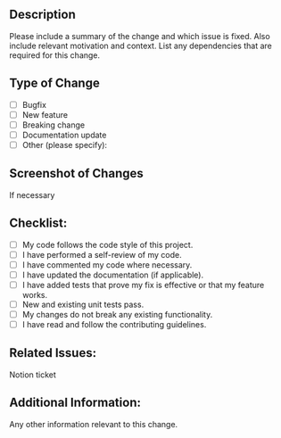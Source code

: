 ## Description
Please include a summary of the change and which issue is fixed. 
Also include relevant motivation and context. List any dependencies that are required for this change.

## Type of Change
- [ ] Bugfix
- [ ] New feature
- [ ] Breaking change
- [ ] Documentation update
- [ ] Other (please specify):

## Screenshot of Changes
If necessary

## Checklist:
- [ ] My code follows the code style of this project.
- [ ] I have performed a self-review of my code.
- [ ] I have commented my code where necessary.
- [ ] I have updated the documentation (if applicable).
- [ ] I have added tests that prove my fix is effective or that my feature works.
- [ ] New and existing unit tests pass.
- [ ] My changes do not break any existing functionality.
- [ ] I have read and follow the contributing guidelines.

## Related Issues:
Notion ticket

## Additional Information:
Any other information relevant to this change.